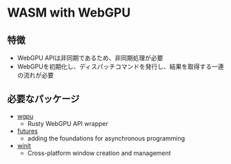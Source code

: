 # WASM with WebGPU

## 特徴

- WebGPU APIは非同期であるため、非同期処理が必要
- WebGPUを初期化し、ディスパッチコマンドを発行し、結果を取得する一連の流れが必要

## 必要なパッケージ

- [wgpu](https://crates.io/crates/wgpu)
  - Rusty WebGPU API wrapper
- [futures](https://crates.io/crates/futures)
  - adding the foundations for asynchronous programming
- [winit](https://crates.io/crates/winit)
  - Cross-platform window creation and management
